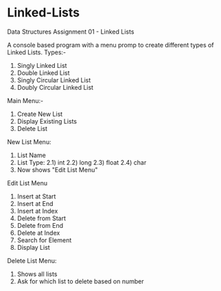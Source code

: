 # Linked-Lists
Data Structures Assignment 01 - Linked Lists

A console based program with a menu promp to create different types of Linked Lists.
Types:-
  1) Singly Linked List
  2) Double Linked List
  3) Singly Circular Linked List
  4) Doubly Circular Linked List
  
Main Menu:-
  1) Create New List
  2) Display Existing Lists
  3) Delete List
  
New List Menu:
  1) List Name
  2) List Type:
    2.1) int
    2.2) long
    2.3) float
    2.4) char
  3) Now shows "Edit List Menu"
  
Edit List Menu
  1) Insert at Start
  2) Insert at End
  3) Insert at Index
  4) Delete from Start
  5) Delete from End
  6) Delete at Index
  7) Search for Element
  8) Display List
  
Delete List Menu:
  1) Shows all lists
  2) Ask for which list to delete based on number

